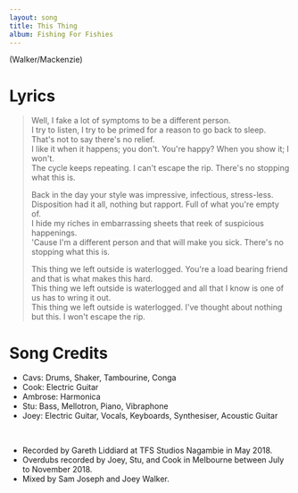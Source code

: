 ```yaml
---
layout: song
title: This Thing
album: Fishing For Fishies
---
```


(Walker/Mackenzie)

# Lyrics

> Well, I fake a lot of symptoms to be a different person.  
> I try to listen, I try to be primed for a reason to go back to sleep. That's not to say there's no relief.  
> I like it when it happens; you don't. You're happy? When you show it; I won't.  
> The cycle keeps repeating. I can't escape the rip. There's no stopping what this is.  
>  
> Back in the day your style was impressive, infectious, stress-less.  
> Disposition had it all, nothing but rapport. Full of what you're empty of.  
> I hide my riches in embarrassing sheets that reek of suspicious happenings.  
> 'Cause I'm a different person and that will make you sick. There's no stopping what this is.  
>  
> This thing we left outside is waterlogged. You're a load bearing friend and that is what makes this hard.  
> This thing we left outside is waterlogged and all that I know is one of us has to wring it out.  
> This thing we left outside is waterlogged. I've thought about nothing but this. I won't escape the rip.  

# Song Credits

* Cavs: Drums, Shaker, Tambourine, Conga
* Cook: Electric Guitar
* Ambrose: Harmonica
* Stu: Bass, Mellotron, Piano, Vibraphone
* Joey: Electric Guitar, Vocals, Keyboards, Synthesiser, Acoustic Guitar
<br>

* Recorded by Gareth Liddiard at TFS Studios Nagambie in May 2018.
* Overdubs recorded by Joey, Stu, and Cook in Melbourne between July to November 2018.
* Mixed by Sam Joseph and Joey Walker.
